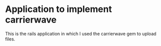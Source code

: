 # Application to implement carrierwave

This is the rails application in which I used the carrierwave gem to upload files.


